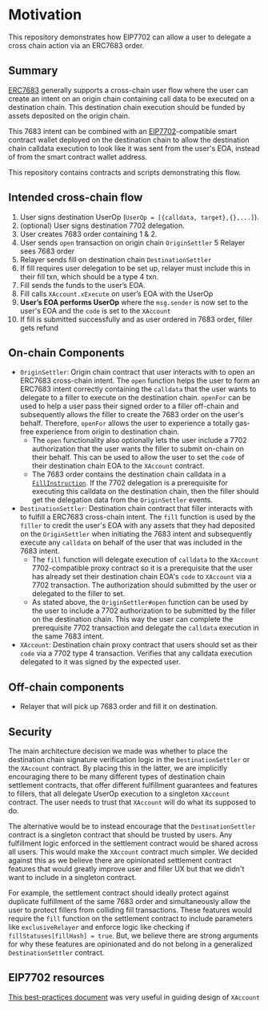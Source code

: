 # Motivation

This repository demonstrates how EIP7702 can allow a user to delegate a cross chain action via an ERC7683 order.

## Summary

[ERC7683](https://eips.ethereum.org/EIPS/eip-7683) generally supports a cross-chain user flow where the user can create an intent on an origin chain containing call data to be executed on a destination chain. This destination chain execution should be funded by assets deposited on the origin chain.

This 7683 intent can be combined with an [EIP7702](https://github.com/ethereum/EIPs/blob/master/EIPS/eip-7702.md)-compatible smart contract wallet deployed on the destination chain to allow the destination chain calldata execution to look like it was sent from the user's EOA, instead of from the smart contract wallet address.

This repository contains contracts and scripts demonstrating this flow.

## Intended cross-chain flow

1. User signs destination UserOp (`UserOp = [{calldata, target},{},...]`).
2. (optional) User signs destination 7702 delegation.
3. User creates 7683 order containing 1 & 2.
4. User sends `open` transaction on origin chain `OriginSettler`
5  Relayer sees 7683 order
6. Relayer sends fill on destination chain `DestinationSettler`
7. If fill requires user delegation to be set up, relayer must include this in their fill txn, which should be a type 4 txn.
8. Fill sends the funds to the user’s EOA.
9. Fill calls `XAccount.xExecute` on user’s EOA with the UserOp
10. **User’s EOA performs UserOp** where the `msg.sender` is now set to the user's EOA and the `code` is set to the `XAccount`
11. If fill is submitted successfully and as user ordered in 7683 order, filler gets refund

## On-chain Components

- `OriginSettler`: Origin chain contract that user interacts with to open an ERC7683 cross-chain intent. The `open` function helps the user to form an ERC7683 intent correctly containing the `calldata` that the user wants to delegate to a filler to execute on the destination chain. `openFor` can be used to help a user pass their signed order to a filler off-chain and subsequently allows the filler to create the 7683 order on the user's behalf. Therefore, `openFor` allows the user to experience a totally gas-free experience from origin to destination chain.
  - The `open` functionality also optionally lets the user include a 7702 authorization that the user wants the filler to submit on-chain on their behalf. This can be used to allow the user to set the `code` of their destination chain EOA to the `XAccount` contract.
  - The 7683 order contains the destination chain calldata in a [`FillInstruction`](https://eips.ethereum.org/EIPS/eip-7683#fillerdata). If the 7702 delegation is a prerequisite for executing this calldata on the destination chain, then the filler should get the delegation data from the `OriginSettler` events.
- `DestinationSettler`: Destination chain contract that filler interacts with to fulfill a ERC7683 cross-chain intent. The `fill` function is used by the `filler` to credit the user's EOA with any assets that they had deposited on the `OriginSettler` when initiating the 7683 intent and subsequently execute any `calldata` on behalf of the user that was included in the 7683 intent.
  - The `fill` function will delegate execution of `calldata` to the `XAccount` 7702-compatible proxy contract so it is a prerequisite that the user has already set their destination chain EOA's `code` to `XAccount` via a 7702 transaction. The authorization should submitted by the user or delegated
  to the filler to set.
  - As stated above, the `OriginSettler#open` function can be used by the user to include a 7702 authorization to be submitted by the filler on the destination chain. This way the user can complete the prerequisite 7702 transaction and delegate the `calldata` execution in the same 7683 intent.
- `XAccount`: Destination chain proxy contract that users should set as their `code` via a 7702 type 4 transaction. Verifies that any calldata execution delegated to it was signed by the expected user.

## Off-chain components

- Relayer that will pick up 7683 order and fill it on destination.

## Security

The main architecture decision we made was whether to place the destination chain signature verification logic in the `DestinationSettler` or the `XAccount` contract. By placing this in the latter, we are implicitly encouraging there to be many different types of destination chain settlement contracts, that offer different fulfillment guarantees and features to fillers, that all delegate UserOp execution to a singleton `XAccount` contract. The user needs to trust that `XAccount` will do what its supposed to do.

The alternative would be to instead encourage that the `DestinationSettler` contract is a singleton contract that should be trusted by users. Any fulfillment logic enforced in the settlement contract would be shared across all users. This would make the `XAccount` contract much simpler. We decided against this as we believe there are opinionated settlement contract features that would greatly improve user and filler UX but that we didn't want to include in a singleton contract.

For example, the settlement contract should ideally protect against duplicate fulfillment of the same 7683 order and simultaneously allow the user to protect fillers from colliding fill transactions. These features would require the `fill` function on the settlement contract to include parameters like `exclusiveRelayer` and enforce logic like checking if `fillStatuses[fillHash] = true`. But, we believe there are strong arguments for why these features are opinionated and do not belong in a generalized `DestinationSettler` contract.

## EIP7702 resources

[This best-practices document](https://hackmd.io/@rimeissner/eip7702-best-practices) was very useful in guiding design of `XAccount`
